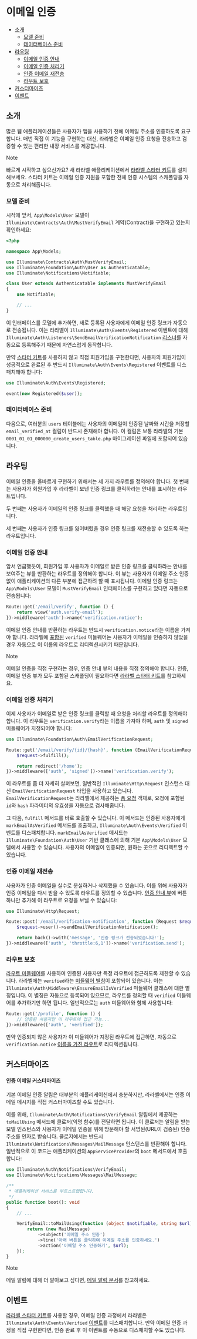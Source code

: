 # 이메일 인증

- [소개](#introduction)
    - [모델 준비](#model-preparation)
    - [데이터베이스 준비](#database-preparation)
- [라우팅](#verification-routing)
    - [이메일 인증 안내](#the-email-verification-notice)
    - [이메일 인증 처리기](#the-email-verification-handler)
    - [인증 이메일 재전송](#resending-the-verification-email)
    - [라우트 보호](#protecting-routes)
- [커스터마이즈](#customization)
- [이벤트](#events)

<a name="introduction"></a>
## 소개

많은 웹 애플리케이션들은 사용자가 앱을 사용하기 전에 이메일 주소를 인증하도록 요구합니다. 매번 직접 이 기능을 구현하는 대신, 라라벨은 이메일 인증 요청을 전송하고 검증할 수 있는 편리한 내장 서비스를 제공합니다.

> [!NOTE]
> 빠르게 시작하고 싶으신가요? 새 라라벨 애플리케이션에서 [라라벨 스타터 키트](/docs/{{version}}/starter-kits)를 설치해보세요. 스타터 키트는 이메일 인증 지원을 포함한 전체 인증 시스템의 스캐폴딩을 자동으로 처리해줍니다.

<a name="model-preparation"></a>
### 모델 준비

시작에 앞서, `App\Models\User` 모델이 `Illuminate\Contracts\Auth\MustVerifyEmail` 계약(Contract)을 구현하고 있는지 확인하세요:

```php
<?php

namespace App\Models;

use Illuminate\Contracts\Auth\MustVerifyEmail;
use Illuminate\Foundation\Auth\User as Authenticatable;
use Illuminate\Notifications\Notifiable;

class User extends Authenticatable implements MustVerifyEmail
{
    use Notifiable;

    // ...
}
```

이 인터페이스를 모델에 추가하면, 새로 등록된 사용자에게 이메일 인증 링크가 자동으로 전송됩니다. 이는 라라벨이 `Illuminate\Auth\Events\Registered` 이벤트에 대해 `Illuminate\Auth\Listeners\SendEmailVerificationNotification` [리스너](/docs/{{version}}/events)를 자동으로 등록해주기 때문에 자연스럽게 동작합니다.

만약 [스타터 키트](/docs/{{version}}/starter-kits)를 사용하지 않고 직접 회원가입을 구현한다면, 사용자의 회원가입이 성공적으로 완료된 후 반드시 `Illuminate\Auth\Events\Registered` 이벤트를 디스패치해야 합니다:

```php
use Illuminate\Auth\Events\Registered;

event(new Registered($user));
```

<a name="database-preparation"></a>
### 데이터베이스 준비

다음으로, 여러분의 `users` 테이블에는 사용자의 이메일이 인증된 날짜와 시간을 저장할 `email_verified_at` 컬럼이 반드시 존재해야 합니다. 이 컬럼은 보통 라라벨의 기본 `0001_01_01_000000_create_users_table.php` 마이그레이션 파일에 포함되어 있습니다.

<a name="verification-routing"></a>
## 라우팅

이메일 인증을 올바르게 구현하기 위해서는 세 가지 라우트를 정의해야 합니다. 첫 번째는 사용자가 회원가입 후 라라벨이 보낸 인증 링크를 클릭하라는 안내를 표시하는 라우트입니다.

두 번째는 사용자가 이메일의 인증 링크를 클릭했을 때 해당 요청을 처리하는 라우트입니다.

세 번째는 사용자가 인증 링크를 잃어버렸을 경우 인증 링크를 재전송할 수 있도록 하는 라우트입니다.

<a name="the-email-verification-notice"></a>
### 이메일 인증 안내

앞서 언급했듯이, 회원가입 후 사용자가 이메일로 받은 인증 링크를 클릭하라는 안내를 보여주는 뷰를 반환하는 라우트를 정의해야 합니다. 이 뷰는 사용자가 이메일 주소 인증 없이 애플리케이션의 다른 부분에 접근하려 할 때 표시됩니다. 이메일 인증 링크는 `App\Models\User` 모델이 `MustVerifyEmail` 인터페이스를 구현하고 있다면 자동으로 전송됩니다:

```php
Route::get('/email/verify', function () {
    return view('auth.verify-email');
})->middleware('auth')->name('verification.notice');
```

이메일 인증 안내를 반환하는 라우트는 반드시 `verification.notice`라는 이름을 가져야 합니다. 라라벨에 [포함된](#protecting-routes) `verified` 미들웨어는 사용자가 이메일을 인증하지 않았을 경우 자동으로 이 이름의 라우트로 리디렉션시키기 때문입니다.

> [!NOTE]
> 이메일 인증을 직접 구현하는 경우, 인증 안내 뷰의 내용을 직접 정의해야 합니다. 인증, 이메일 인증 뷰가 모두 포함된 스캐폴딩이 필요하다면 [라라벨 스타터 키트](/docs/{{version}}/starter-kits)를 참고하세요.

<a name="the-email-verification-handler"></a>
### 이메일 인증 처리기

이제 사용자가 이메일로 받은 인증 링크를 클릭할 때 요청을 처리할 라우트를 정의해야 합니다. 이 라우트는 `verification.verify`라는 이름을 가져야 하며, `auth` 및 `signed` 미들웨어가 지정되어야 합니다:

```php
use Illuminate\Foundation\Auth\EmailVerificationRequest;

Route::get('/email/verify/{id}/{hash}', function (EmailVerificationRequest $request) {
    $request->fulfill();

    return redirect('/home');
})->middleware(['auth', 'signed'])->name('verification.verify');
```

이 라우트를 좀 더 자세히 살펴보면, 일반적인 `Illuminate\Http\Request` 인스턴스 대신 `EmailVerificationRequest` 타입을 사용하고 있습니다. `EmailVerificationRequest`는 라라벨에서 제공하는 [폼 요청](/docs/{{version}}/validation#form-request-validation) 객체로, 요청에 포함된 `id`와 `hash` 파라미터의 유효성을 자동으로 검사해줍니다.

그 다음, `fulfill` 메서드를 바로 호출할 수 있습니다. 이 메서드는 인증된 사용자에게 `markEmailAsVerified` 메서드를 호출하고, `Illuminate\Auth\Events\Verified` 이벤트를 디스패치합니다. `markEmailAsVerified` 메서드는 `Illuminate\Foundation\Auth\User` 기반 클래스에 의해 기본 `App\Models\User` 모델에서 사용할 수 있습니다. 사용자의 이메일이 인증되면, 원하는 곳으로 리디렉트할 수 있습니다.

<a name="resending-the-verification-email"></a>
### 인증 이메일 재전송

사용자가 인증 이메일을 실수로 분실하거나 삭제했을 수 있습니다. 이를 위해 사용자가 인증 이메일을 다시 받을 수 있도록 라우트를 정의할 수 있습니다. [인증 안내 뷰](#the-email-verification-notice)에 버튼 하나만 추가해 이 라우트로 요청을 보낼 수 있습니다:

```php
use Illuminate\Http\Request;

Route::post('/email/verification-notification', function (Request $request) {
    $request->user()->sendEmailVerificationNotification();

    return back()->with('message', '인증 링크가 전송되었습니다!');
})->middleware(['auth', 'throttle:6,1'])->name('verification.send');
```

<a name="protecting-routes"></a>
### 라우트 보호

[라우트 미들웨어](/docs/{{version}}/middleware)를 사용하여 인증된 사용자만 특정 라우트에 접근하도록 제한할 수 있습니다. 라라벨에는 `verified`라는 [미들웨어 별칭](/docs/{{version}}/middleware#middleware-aliases)이 포함되어 있습니다. 이는 `Illuminate\Auth\Middleware\EnsureEmailIsVerified` 미들웨어 클래스에 대한 별칭입니다. 이 별칭은 자동으로 등록되어 있으므로, 라우트를 정의할 때 `verified` 미들웨어를 추가하기만 하면 됩니다. 일반적으로는 `auth` 미들웨어와 함께 사용합니다:

```php
Route::get('/profile', function () {
    // 인증된 사용자만 이 라우트에 접근 가능...
})->middleware(['auth', 'verified']);
```

만약 인증되지 않은 사용자가 이 미들웨어가 지정된 라우트에 접근하면, 자동으로 `verification.notice` [이름을 가진 라우트](/docs/{{version}}/routing#named-routes)로 리디렉션됩니다.

<a name="customization"></a>
## 커스터마이즈

<a name="verification-email-customization"></a>
#### 인증 이메일 커스터마이즈

기본 이메일 인증 알림은 대부분의 애플리케이션에서 충분하지만, 라라벨에서는 인증 이메일 메시지를 직접 커스터마이즈할 수도 있습니다.

이를 위해, `Illuminate\Auth\Notifications\VerifyEmail` 알림에서 제공하는 `toMailUsing` 메서드에 클로저(익명 함수)를 전달하면 됩니다. 이 클로저는 알림을 받는 모델 인스턴스와 사용자가 이메일 인증을 위해 방문해야 할 서명된(URL이 검증된) 인증 주소를 인자로 받습니다. 클로저에서는 반드시 `Illuminate\Notifications\Messages\MailMessage` 인스턴스를 반환해야 합니다. 일반적으로 이 코드는 애플리케이션의 `AppServiceProvider`의 `boot` 메서드에서 호출합니다:

```php
use Illuminate\Auth\Notifications\VerifyEmail;
use Illuminate\Notifications\Messages\MailMessage;

/**
 * 애플리케이션 서비스를 부트스트랩합니다.
 */
public function boot(): void
{
    // ...

    VerifyEmail::toMailUsing(function (object $notifiable, string $url) {
        return (new MailMessage)
            ->subject('이메일 주소 인증')
            ->line('아래 버튼을 클릭하여 이메일 주소를 인증하세요.')
            ->action('이메일 주소 인증하기', $url);
    });
}
```

> [!NOTE]
> 메일 알림에 대해 더 알아보고 싶다면, [메일 알림 문서](/docs/{{version}}/notifications#mail-notifications)를 참고하세요.

<a name="events"></a>
## 이벤트

[라라벨 스타터 키트](/docs/{{version}}/starter-kits)를 사용할 경우, 이메일 인증 과정에서 라라벨은 `Illuminate\Auth\Events\Verified` [이벤트](/docs/{{version}}/events)를 디스패치합니다. 만약 이메일 인증 과정을 직접 구현한다면, 인증 완료 후 이 이벤트를 수동으로 디스패치할 수도 있습니다.